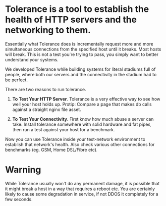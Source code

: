 # Tolerance is a tool to establish the health of HTTP servers and the networking to them.

Essentially what Tolerance does is incrementally request more and more 
simultaneous connections from the specified host until it breaks. Most 
hosts will break. This is not a test you're trying to pass, you simply
 want to better understand your systems.

 
We developed Tolerance while building systems for literal stadiums full
of people, where both our servers and the connectivity in the stadium
had to be perfect.
 
There are two reasons to run tolerance. 

1. **To Test Your HTTP Server**. Tolerance is a very effective way to
see how well your host holds up. Protip: Compare a page that makes db 
calls against a straight nginx file asset.

2. **To Test Your Connectivity**. First know how much abuse a server 
can take. Install tolerance somewhere with solid hardware and fat 
pipes, then run a test against your host for a benchmark. 
 
Now you can use Tolerance inside your test-network environment to 
establish that network's health. Also check various other connections 
for benchmarks (eg. GSM, Home DSL/Fibre etc).
 
 
# Warning
While Tolerance usually won't do any permanent damage, it is possible
that it might break a host in a way that requires a reboot etc. You 
are certainly likely to cause some degradation in service, if not DDOS 
it completely for a few seconds.
